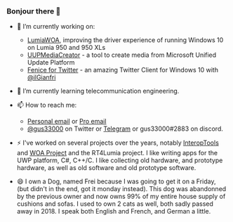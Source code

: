 ### Bonjour there 👋

- 🔭 I’m currently working on:
  - [LumiaWOA](https://github.com/WOA-Project), improving the driver experience of running Windows 10 on Lumia 950 and 950 XLs
  - [UUPMediaCreator](https://github.com/gus33000/UUPMediaCreator) - a tool to create media from Microsoft Unified Update Platform
  - [Fenice for Twitter](https://twitter.com/FeniceWindows) - an amazing Twitter Client for Windows 10 with [@ilGianfri](https://github.com/ilGianfri)
  
- 🌱 I’m currently learning telecommunication engineering.

- 📫 How to reach me: 
  - [Personal email](mailto:gustave.monce@outlook.com) or [Pro email](mailto:gustave.monce@bordeaux-inp.fr) 
  - [@gus33000](https://twitter.com/gus33000) on Twitter or [Telegram](https://t.me/gus33000) or gus33000#2883 on discord.
  
- ⚡ I've worked on several projects over the years, notably [InteropTools](https://github.com/gus33000/InteropTools) and [WOA Project](https://github.com/WOA-Project) and the RT4Lumia project. I like writing apps for the UWP platform, C#, C++/C. I like collecting old hardware, and prototype hardware, as well as old software and old prototype software.

- 😄 I own a Dog, named Frei because I was going to get it on a Friday, (but didn't in the end, got it monday instead). This dog was abandonned by the previous owner and now owns 99% of my entire house supply of cushions and sofas. I used to own 2 cats as well, both sadly passed away in 2018. I speak both English and French, and German a little.

<!--
**gus33000/gus33000** is a ✨ _special_ ✨ repository because its `README.md` (this file) appears on your GitHub profile.

Here are some ideas to get you started:

- 🔭 I’m currently working on ...
- 🌱 I’m currently learning ...
- 👯 I’m looking to collaborate on ...
- 🤔 I’m looking for help with ...
- 💬 Ask me about ...
- 📫 How to reach me: ...
- 😄 Pronouns: ...
- ⚡ Fun fact: ...
-->
